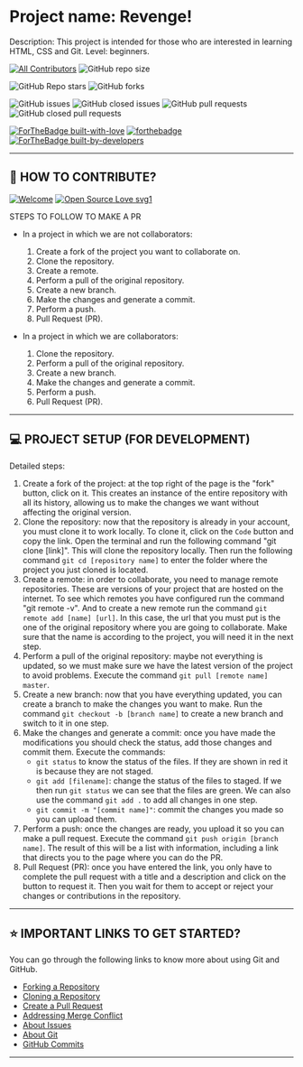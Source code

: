 # Project name: Revenge!
Description: This project is intended for those who are interested in learning HTML, CSS and Git. 
Level: beginners. 

<!-- ALL-CONTRIBUTORS-BADGE:START - Do not remove or modify this section -->
[![All Contributors](https://img.shields.io/badge/all_contributors-3-orange.svg?style=flat-square)](#contributors-) <img alt="GitHub repo size" src="https://img.shields.io/github/repo-size/truedamagee/revenge?style=flat-square">
<!-- ALL-CONTRIBUTORS-BADGE:END -->

<img alt="GitHub Repo stars" src="https://img.shields.io/github/stars/truedamagee/revenge?style=social"> <img alt="GitHub forks" src="https://img.shields.io/github/forks/truedamagee/revenge?style=social">

<img alt="GitHub issues" src="https://img.shields.io/github/issues/truedamagee/revenge?style=flat-square"> <img alt="GitHub closed issues" src="https://img.shields.io/github/issues-closed-raw/truedamagee/revenge?style=flat-square"> <img alt="GitHub pull requests" src="https://img.shields.io/github/issues-pr/truedamagee/revenge?style=flat-square"> <img alt="GitHub closed pull requests" src="https://img.shields.io/github/issues-pr-closed-raw/truedamagee/revenge?style=flat-square">

[![ForTheBadge built-with-love](http://ForTheBadge.com/images/badges/built-with-love.svg)](http://ForTheBadge.com)
[![forthebadge](https://forthebadge.com/images/badges/open-source.svg)](https://forthebadge.com)
[![ForTheBadge built-by-developers](http://ForTheBadge.com/images/badges/built-by-developers.svg)](http://ForTheBadge.com)
<!--[![ForTheBadge makes-people-smile](http://ForTheBadge.com/images/badges/makes-people-smile.svg)](http://ForTheBadge.com) -->
---
## 🤝 HOW TO CONTRIBUTE?

[![Welcome](https://img.shields.io/badge/PRs-welcome-brightgreen.svg?style=flat-square)]()
[![Open Source Love svg1](https://badges.frapsoft.com/os/v1/open-source.svg?v=103)](https://github.com/ellerbrock/open-source-badges/)

STEPS TO FOLLOW TO MAKE A PR
* In a project in which we are not collaborators:
    1. Create a fork of the project you want to collaborate on.
    2. Clone the repository.
    3. Create a remote.
    4. Perform a pull of the original repository.
    5. Create a new branch.
    6. Make the changes and generate a commit.
    7. Perform a push.
    8. Pull Request (PR).

* In a project in which we are collaborators:
    1. Clone the repository.
    2. Perform a pull of the original repository.
    3. Create a new branch.
    4. Make the changes and generate a commit.
    5. Perform a push.
    6. Pull Request (PR).
 
---

## 💻 PROJECT SETUP (FOR DEVELOPMENT)

Detailed steps: 
1. Create a fork of the project: at the top right of the page is the "fork" button, click on it. This creates an instance of the entire repository with all its history, allowing us to make the changes we want without affecting the original version. 
2. Clone the repository: now that the repository is already in your account, you must clone it to work locally. To clone it, click on the `Code` button and copy the link.
Open the terminal and run the following command "git clone [link]". This will clone the repository locally. Then run the following command `git cd [repository name]` to enter the folder where the project you just cloned is located. 
3. Create a remote: in order to collaborate, you need to manage remote repositories. These are versions of your project that are hosted on the internet.
To see which remotes you have configured run the command "git remote -v". And to create a new remote run the command `git remote add [name] [url]`. In this case, the url that you must put is the one of the original repository where you are going to collaborate. Make sure that the name is according to the project, you will need it in the next step.
4. Perform a pull of the original repository: maybe not everything is updated, so we must make sure we have the latest version of the project to avoid problems. Execute the command `git pull [remote name] master`.
5. Create a new branch: now that you have everything updated, you can create a branch to make the changes you want to make. Run the command `git checkout -b [branch name]` to create a new branch and switch to it in one step. 
6. Make the changes and generate a commit: once you have made the modifications you should check the status, add those changes and commit them. Execute the commands:
    * `git status` to know the status of the files. If they are shown in red it is because they are not staged.
    * `git add [filename]`: change the status of the files to staged. If we then run `git status` we can see that the files are green. 
    We can also use the command `git add .` to add all changes in one step.
    * `git commit -m "[commit name]"`: commit the changes you made so you can upload them.
7. Perform a push: once the changes are ready, you upload it so you can make a pull request. Execute the command `git push origin [branch name]`. The result of this will be a list with information, including a link that directs you to the page where you can do the PR.
8. Pull Request (PR): once you have entered the link, you only have to complete the pull request with a title and a description and click on the button to request it. Then you wait for them to accept or reject your changes or contributions in the repository. 

---

## ⭐ IMPORTANT LINKS TO GET STARTED?

You can go through the following links to know more about using Git and GitHub.

- [Forking a Repository](https://help.github.com/en/github/getting-started-with-github/fork-a-repo)
- [Cloning a Repository](https://docs.github.com/en/desktop/contributing-and-collaborating-using-github-desktop/adding-and-cloning-repositories)
- [Create a Pull Request](https://docs.github.com/en/github/collaborating-with-issues-and-pull-requests/creating-a-pull-request)
- [Addressing Merge Conflict](https://docs.github.com/en/github/collaborating-with-issues-and-pull-requests/addressing-merge-conflicts)
- [About Issues](https://docs.github.com/en/github/managing-your-work-on-github/managing-your-work-with-issues)
- [About Git](https://docs.github.com/en/github/using-git)
- [GitHub Commits](https://docs.github.com/en/github/committing-changes-to-your-project)


---
